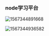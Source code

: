 ### node学习平台

![1567344891668](C:\Users\zgc\AppData\Local\Temp\1567344891668.png)

![1567344936582](C:\Users\zgc\AppData\Local\Temp\1567344936582.png)